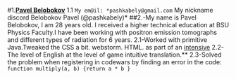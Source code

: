 #1.[**Pavel Belobokov**](https://sun9-49.userapi.com/s/v1/if1/-TeSw8blNeSpQi9lPBKGDu5NP8xOhhfGvO7mGmFqngkx4NP1FnseUO-9AEvzRAJdDiN6QQ.jpg?size=768x1024&quality=96&type=album)
    1.1 ```My em@il: *pashkabely@gmail.com```
     My nickname discord Belobokov Pavel (@pashkabely)*
##2.-My name is Pavel Belobokov, I am 28 years old. I received a higher technical education at BSU Physics Faculty.I have been working with positron emission tomographs and different types of radiation for 6 years.
    2.1-Worked with primitive Java.Tweaked the CSS a bit. webstorm. HTML. as part of an [intensive](https://pashkabely.github.io/cars-hw/)
    2.2-The level of English at the level of game intuitive translation.**
    2.3-Solved the problem when registering in codewars by finding an error in the code: ```function multiply(a, b) {return a * b }```  
                                                                                